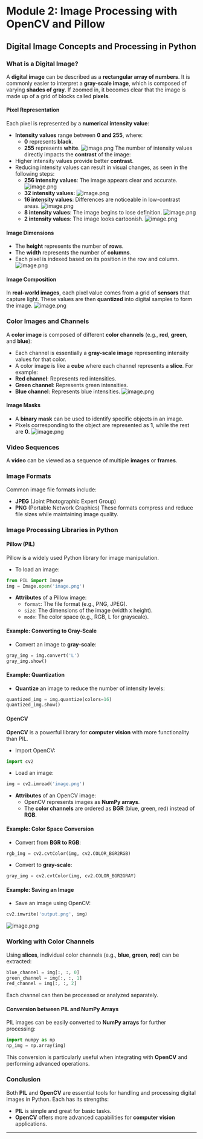 

# Module 2: Image Processing with OpenCV and Pillow
## Digital Image Concepts and Processing in Python
### What is a Digital Image?
A **digital image** can be described as a **rectangular array of numbers**. It is commonly easier to interpret a **gray-scale image**, which is composed of varying **shades of gray**. If zoomed in, it becomes clear that the image is made up of a grid of blocks called **pixels**.
#### Pixel Representation
Each pixel is represented by a **numerical intensity value**:
- **Intensity values** range between **0 and 255**, where:
	- **0** represents **black**.
	- **255** represents **white**.
![image.png](https://prod-files-secure.s3.us-west-2.amazonaws.com/03e82b26-cccb-4906-bb56-adabcbdc0655/fa1bb4aa-313a-44c2-a7b3-7fa4a8432b08/image.png?X-Amz-Algorithm=AWS4-HMAC-SHA256&X-Amz-Content-Sha256=UNSIGNED-PAYLOAD&X-Amz-Credential=ASIAZI2LB466SQYPGRSB%2F20250203%2Fus-west-2%2Fs3%2Faws4_request&X-Amz-Date=20250203T091650Z&X-Amz-Expires=3600&X-Amz-Security-Token=IQoJb3JpZ2luX2VjEPj%2F%2F%2F%2F%2F%2F%2F%2F%2F%2FwEaCXVzLXdlc3QtMiJHMEUCIEMGnR4czz%2F114b5%2FxZJH0RyTS00HWXvCvKnWwQkdFyFAiEAplcJ1lqJ%2B%2BTgf6TmxqajdNl%2BkQIAQxxYWeNqQAdBPvkq%2FwMIERAAGgw2Mzc0MjMxODM4MDUiDM%2BjL6aFpkFTxYQs3CrcA3z2w0HR67Ei0v6NRuxrQIWusgF9T8xIOqKpL6lmiaqrnjxcnJMGf1aghA%2FHvWPN0SEcHBj27K6I%2BgDm18841uHZJ3yO1IFkOzBKsngiAShiselYFkargdLg3vT9Z3QiisS01sCBVpC9lXjOrFFW0J1JtMyF9EXSUZAofj%2FyRBPcedZxFIpYfULVdSt3Y7XH2Rl5PCInMO77n2FFeq%2Bogf10XKVb%2F3Wfd0SOc3XFmU4g6buUhZhegYhAjnNqyNAKSbzTKepBYRbsjltNknSo3L3PclrH9L26kTzQ1XRwSNCkZSyy8OKqtaVjQ3Bu6xwu5Bm12Ro2cbNEh05D6gO3xGoEpjXcoHMrIoG2rJIyEGX27fZK%2FtXNfJpiERpjhWQvj6h6XBl27XgX3h%2F7VYh7Mt1KxfDjGXfq8mVwzJI0zEYq5aVck5WouI1NrooetOQzoxpR8butVcEx%2BU1SHTSjhbqXK6%2FicjfWqIuf4jCOgIuEQqUj8OsahZSHYDaOiWdOs%2B1h9l9xx3HkshHjI2f7UXkVRmrerDch3PPe85R9Sq5L3nCdorrSfSBiP94XYRPV9ZO60lOBqyT8VdzN%2BXpsojBjWzXClOk7nvVXE%2Fu1AQe2KJiYPpZrgMPcLJpFMJ7zgb0GOqUBZ6UUvsyEsKWL6SoEC9jFfGiOrkWX1IhzBxi1pVZFr%2BSNw%2BVJkwZwM4tYmaFfNSYFy5s%2BTDPiOiK2yACx7ciHDLfYeIUmiOcMB3Sth2tR4ahknWVL%2FJnPvHp2gEi7MxEOZcM0CLisW0bif715pwjraziiu13UdEQfNM6HZ7Wfx3on59U1DFtWL0eB3f619JVaIzkJpQQuTFJi0YHtQrVYlk04z%2FGl&X-Amz-Signature=449f227c45e9947d39e0abb713ff82310ed10c10413218ae9005ee511376462e&X-Amz-SignedHeaders=host&x-id=GetObject)
The number of intensity values directly impacts the **contrast** of the image:
- Higher intensity values provide better **contrast**.
- Reducing intensity values can result in visual changes, as seen in the following steps:
	- **256 intensity values**: The image appears clear and accurate.
![image.png](https://prod-files-secure.s3.us-west-2.amazonaws.com/03e82b26-cccb-4906-bb56-adabcbdc0655/0de7dfb4-99dc-4b87-8932-5165b3c3b775/image.png?X-Amz-Algorithm=AWS4-HMAC-SHA256&X-Amz-Content-Sha256=UNSIGNED-PAYLOAD&X-Amz-Credential=ASIAZI2LB4667OBBZOJI%2F20250203%2Fus-west-2%2Fs3%2Faws4_request&X-Amz-Date=20250203T091651Z&X-Amz-Expires=3600&X-Amz-Security-Token=IQoJb3JpZ2luX2VjEPj%2F%2F%2F%2F%2F%2F%2F%2F%2F%2FwEaCXVzLXdlc3QtMiJGMEQCICNutC60vvM755rkVw6Wef1jK8NYF3EX1Wqb4fcsmG6GAiBDd3QwT4nf2aP6GcRRFIDItLVA9u2IT4mUWkwJSJpWbCr%2FAwgREAAaDDYzNzQyMzE4MzgwNSIM%2FcwGj0IS5xnMvA4JKtwD14u%2BLcmb0Mv41Y3ZxJGpY89eiKdqAm8yUxjM4MqOQEZy2I%2BiUkqYlevNu0rIKbWoEmWXFnh2M590uEDzivCh%2FSYFtZoq7%2Fv5ffSr3xkBgsj6Msxep1gWeGcGxwvA7JRJ2U5zWzASHR1L4cVmGEEhztkLluqGPHQxQoGvI00IjbYBdtrlSr65XypptCxduErgswuDfECQ95sj3ySo11f4wssSF8uPLVeE08sa7UU2vovd5w%2Fqcd3Eut60VrLAi8LG4nUir93eF3KatFIBHOYna3Pc6SGuGrcwzeH%2BBchQLyzvlaodnTDl%2BNssGkgVz9LJrTfERGUtvetL0%2BA11GfTHZ8pi4tX7iL4dZTVYJ5cJo2DJyw8pVwefKgh7Jig2wydtqYGZFhBuCgYfhsZzWxjleIkJsofW2kXtXnG8Q4CeNNoZbOnoqevulCO5swoW9Aj3llyz6FD0%2BjpRQSuAd0qkVs9ogU8g1JDxoW%2FQoayjyytf67MCcfxhBIbsqwM4Rot00abZLX5Ayycjb4Ueyya239OQg3oZZkafSeVYI0HsUYdf4O0yGu3naS5iiasNMBywvXUQrLRu9L3K6%2Ft0sk0T%2B9YrLldrWVeJ08a90dt1OqL2TBrlQexI93KsT8wzfOBvQY6pgFV%2BNBX9ekZonic8%2BNMG2IKlNiY7p5KwcsJJ8SoB5ltaZWKE6H3J8lioHYf5c5glTnsidNIaEYo0YJSzO2RgXiIGLj6P34FLOqf061uYA%2BdxOS4eiPq2RtkDo7GWuOE%2FVer0lqtretOeyMdiBHfBqk32GvS3GQPUJReginlx6sIySRWMGGSySSmYu4kDEXO0wfRSLkBmnZpjpO%2BjpLjbuqI8KEvStGA&X-Amz-Signature=7564c55c2b242545994b850745c496a5026c73a5e2ef65f1de903b4287e93eea&X-Amz-SignedHeaders=host&x-id=GetObject)
	- **32 intensity values:**
![image.png](https://prod-files-secure.s3.us-west-2.amazonaws.com/03e82b26-cccb-4906-bb56-adabcbdc0655/7eb81f08-b190-4c5a-ba2b-2a498a15b2c4/image.png?X-Amz-Algorithm=AWS4-HMAC-SHA256&X-Amz-Content-Sha256=UNSIGNED-PAYLOAD&X-Amz-Credential=ASIAZI2LB4667OBBZOJI%2F20250203%2Fus-west-2%2Fs3%2Faws4_request&X-Amz-Date=20250203T091651Z&X-Amz-Expires=3600&X-Amz-Security-Token=IQoJb3JpZ2luX2VjEPj%2F%2F%2F%2F%2F%2F%2F%2F%2F%2FwEaCXVzLXdlc3QtMiJGMEQCICNutC60vvM755rkVw6Wef1jK8NYF3EX1Wqb4fcsmG6GAiBDd3QwT4nf2aP6GcRRFIDItLVA9u2IT4mUWkwJSJpWbCr%2FAwgREAAaDDYzNzQyMzE4MzgwNSIM%2FcwGj0IS5xnMvA4JKtwD14u%2BLcmb0Mv41Y3ZxJGpY89eiKdqAm8yUxjM4MqOQEZy2I%2BiUkqYlevNu0rIKbWoEmWXFnh2M590uEDzivCh%2FSYFtZoq7%2Fv5ffSr3xkBgsj6Msxep1gWeGcGxwvA7JRJ2U5zWzASHR1L4cVmGEEhztkLluqGPHQxQoGvI00IjbYBdtrlSr65XypptCxduErgswuDfECQ95sj3ySo11f4wssSF8uPLVeE08sa7UU2vovd5w%2Fqcd3Eut60VrLAi8LG4nUir93eF3KatFIBHOYna3Pc6SGuGrcwzeH%2BBchQLyzvlaodnTDl%2BNssGkgVz9LJrTfERGUtvetL0%2BA11GfTHZ8pi4tX7iL4dZTVYJ5cJo2DJyw8pVwefKgh7Jig2wydtqYGZFhBuCgYfhsZzWxjleIkJsofW2kXtXnG8Q4CeNNoZbOnoqevulCO5swoW9Aj3llyz6FD0%2BjpRQSuAd0qkVs9ogU8g1JDxoW%2FQoayjyytf67MCcfxhBIbsqwM4Rot00abZLX5Ayycjb4Ueyya239OQg3oZZkafSeVYI0HsUYdf4O0yGu3naS5iiasNMBywvXUQrLRu9L3K6%2Ft0sk0T%2B9YrLldrWVeJ08a90dt1OqL2TBrlQexI93KsT8wzfOBvQY6pgFV%2BNBX9ekZonic8%2BNMG2IKlNiY7p5KwcsJJ8SoB5ltaZWKE6H3J8lioHYf5c5glTnsidNIaEYo0YJSzO2RgXiIGLj6P34FLOqf061uYA%2BdxOS4eiPq2RtkDo7GWuOE%2FVer0lqtretOeyMdiBHfBqk32GvS3GQPUJReginlx6sIySRWMGGSySSmYu4kDEXO0wfRSLkBmnZpjpO%2BjpLjbuqI8KEvStGA&X-Amz-Signature=0fbb29f876b5051bb20299e43da26a95c39e412aecbed6173419eb0f7f14d215&X-Amz-SignedHeaders=host&x-id=GetObject)
	- **16 intensity values**: Differences are noticeable in low-contrast areas.
![image.png](https://prod-files-secure.s3.us-west-2.amazonaws.com/03e82b26-cccb-4906-bb56-adabcbdc0655/6bf56d44-9a14-4b7b-98c2-1f00b8630f0c/image.png?X-Amz-Algorithm=AWS4-HMAC-SHA256&X-Amz-Content-Sha256=UNSIGNED-PAYLOAD&X-Amz-Credential=ASIAZI2LB4667OBBZOJI%2F20250203%2Fus-west-2%2Fs3%2Faws4_request&X-Amz-Date=20250203T091651Z&X-Amz-Expires=3600&X-Amz-Security-Token=IQoJb3JpZ2luX2VjEPj%2F%2F%2F%2F%2F%2F%2F%2F%2F%2FwEaCXVzLXdlc3QtMiJGMEQCICNutC60vvM755rkVw6Wef1jK8NYF3EX1Wqb4fcsmG6GAiBDd3QwT4nf2aP6GcRRFIDItLVA9u2IT4mUWkwJSJpWbCr%2FAwgREAAaDDYzNzQyMzE4MzgwNSIM%2FcwGj0IS5xnMvA4JKtwD14u%2BLcmb0Mv41Y3ZxJGpY89eiKdqAm8yUxjM4MqOQEZy2I%2BiUkqYlevNu0rIKbWoEmWXFnh2M590uEDzivCh%2FSYFtZoq7%2Fv5ffSr3xkBgsj6Msxep1gWeGcGxwvA7JRJ2U5zWzASHR1L4cVmGEEhztkLluqGPHQxQoGvI00IjbYBdtrlSr65XypptCxduErgswuDfECQ95sj3ySo11f4wssSF8uPLVeE08sa7UU2vovd5w%2Fqcd3Eut60VrLAi8LG4nUir93eF3KatFIBHOYna3Pc6SGuGrcwzeH%2BBchQLyzvlaodnTDl%2BNssGkgVz9LJrTfERGUtvetL0%2BA11GfTHZ8pi4tX7iL4dZTVYJ5cJo2DJyw8pVwefKgh7Jig2wydtqYGZFhBuCgYfhsZzWxjleIkJsofW2kXtXnG8Q4CeNNoZbOnoqevulCO5swoW9Aj3llyz6FD0%2BjpRQSuAd0qkVs9ogU8g1JDxoW%2FQoayjyytf67MCcfxhBIbsqwM4Rot00abZLX5Ayycjb4Ueyya239OQg3oZZkafSeVYI0HsUYdf4O0yGu3naS5iiasNMBywvXUQrLRu9L3K6%2Ft0sk0T%2B9YrLldrWVeJ08a90dt1OqL2TBrlQexI93KsT8wzfOBvQY6pgFV%2BNBX9ekZonic8%2BNMG2IKlNiY7p5KwcsJJ8SoB5ltaZWKE6H3J8lioHYf5c5glTnsidNIaEYo0YJSzO2RgXiIGLj6P34FLOqf061uYA%2BdxOS4eiPq2RtkDo7GWuOE%2FVer0lqtretOeyMdiBHfBqk32GvS3GQPUJReginlx6sIySRWMGGSySSmYu4kDEXO0wfRSLkBmnZpjpO%2BjpLjbuqI8KEvStGA&X-Amz-Signature=37b341fb5f8a7365ef6f42c460e641a5851c67eb9c1531226285c7fbfd9fe7f8&X-Amz-SignedHeaders=host&x-id=GetObject)
	- **8 intensity values**: The image begins to lose definition.
![image.png](https://prod-files-secure.s3.us-west-2.amazonaws.com/03e82b26-cccb-4906-bb56-adabcbdc0655/cca05878-ca1a-43e0-8bec-1d146756f9ae/image.png?X-Amz-Algorithm=AWS4-HMAC-SHA256&X-Amz-Content-Sha256=UNSIGNED-PAYLOAD&X-Amz-Credential=ASIAZI2LB4667OBBZOJI%2F20250203%2Fus-west-2%2Fs3%2Faws4_request&X-Amz-Date=20250203T091651Z&X-Amz-Expires=3600&X-Amz-Security-Token=IQoJb3JpZ2luX2VjEPj%2F%2F%2F%2F%2F%2F%2F%2F%2F%2FwEaCXVzLXdlc3QtMiJGMEQCICNutC60vvM755rkVw6Wef1jK8NYF3EX1Wqb4fcsmG6GAiBDd3QwT4nf2aP6GcRRFIDItLVA9u2IT4mUWkwJSJpWbCr%2FAwgREAAaDDYzNzQyMzE4MzgwNSIM%2FcwGj0IS5xnMvA4JKtwD14u%2BLcmb0Mv41Y3ZxJGpY89eiKdqAm8yUxjM4MqOQEZy2I%2BiUkqYlevNu0rIKbWoEmWXFnh2M590uEDzivCh%2FSYFtZoq7%2Fv5ffSr3xkBgsj6Msxep1gWeGcGxwvA7JRJ2U5zWzASHR1L4cVmGEEhztkLluqGPHQxQoGvI00IjbYBdtrlSr65XypptCxduErgswuDfECQ95sj3ySo11f4wssSF8uPLVeE08sa7UU2vovd5w%2Fqcd3Eut60VrLAi8LG4nUir93eF3KatFIBHOYna3Pc6SGuGrcwzeH%2BBchQLyzvlaodnTDl%2BNssGkgVz9LJrTfERGUtvetL0%2BA11GfTHZ8pi4tX7iL4dZTVYJ5cJo2DJyw8pVwefKgh7Jig2wydtqYGZFhBuCgYfhsZzWxjleIkJsofW2kXtXnG8Q4CeNNoZbOnoqevulCO5swoW9Aj3llyz6FD0%2BjpRQSuAd0qkVs9ogU8g1JDxoW%2FQoayjyytf67MCcfxhBIbsqwM4Rot00abZLX5Ayycjb4Ueyya239OQg3oZZkafSeVYI0HsUYdf4O0yGu3naS5iiasNMBywvXUQrLRu9L3K6%2Ft0sk0T%2B9YrLldrWVeJ08a90dt1OqL2TBrlQexI93KsT8wzfOBvQY6pgFV%2BNBX9ekZonic8%2BNMG2IKlNiY7p5KwcsJJ8SoB5ltaZWKE6H3J8lioHYf5c5glTnsidNIaEYo0YJSzO2RgXiIGLj6P34FLOqf061uYA%2BdxOS4eiPq2RtkDo7GWuOE%2FVer0lqtretOeyMdiBHfBqk32GvS3GQPUJReginlx6sIySRWMGGSySSmYu4kDEXO0wfRSLkBmnZpjpO%2BjpLjbuqI8KEvStGA&X-Amz-Signature=b872a81d49bd74b3cc569c7d4377857a3072c95b26d193bd7995b57347bc1045&X-Amz-SignedHeaders=host&x-id=GetObject)
	- **2 intensity values**: The image looks cartoonish.
![image.png](https://prod-files-secure.s3.us-west-2.amazonaws.com/03e82b26-cccb-4906-bb56-adabcbdc0655/12da64d7-6b97-44e0-bc2c-52b9c47ce212/image.png?X-Amz-Algorithm=AWS4-HMAC-SHA256&X-Amz-Content-Sha256=UNSIGNED-PAYLOAD&X-Amz-Credential=ASIAZI2LB4667OBBZOJI%2F20250203%2Fus-west-2%2Fs3%2Faws4_request&X-Amz-Date=20250203T091651Z&X-Amz-Expires=3600&X-Amz-Security-Token=IQoJb3JpZ2luX2VjEPj%2F%2F%2F%2F%2F%2F%2F%2F%2F%2FwEaCXVzLXdlc3QtMiJGMEQCICNutC60vvM755rkVw6Wef1jK8NYF3EX1Wqb4fcsmG6GAiBDd3QwT4nf2aP6GcRRFIDItLVA9u2IT4mUWkwJSJpWbCr%2FAwgREAAaDDYzNzQyMzE4MzgwNSIM%2FcwGj0IS5xnMvA4JKtwD14u%2BLcmb0Mv41Y3ZxJGpY89eiKdqAm8yUxjM4MqOQEZy2I%2BiUkqYlevNu0rIKbWoEmWXFnh2M590uEDzivCh%2FSYFtZoq7%2Fv5ffSr3xkBgsj6Msxep1gWeGcGxwvA7JRJ2U5zWzASHR1L4cVmGEEhztkLluqGPHQxQoGvI00IjbYBdtrlSr65XypptCxduErgswuDfECQ95sj3ySo11f4wssSF8uPLVeE08sa7UU2vovd5w%2Fqcd3Eut60VrLAi8LG4nUir93eF3KatFIBHOYna3Pc6SGuGrcwzeH%2BBchQLyzvlaodnTDl%2BNssGkgVz9LJrTfERGUtvetL0%2BA11GfTHZ8pi4tX7iL4dZTVYJ5cJo2DJyw8pVwefKgh7Jig2wydtqYGZFhBuCgYfhsZzWxjleIkJsofW2kXtXnG8Q4CeNNoZbOnoqevulCO5swoW9Aj3llyz6FD0%2BjpRQSuAd0qkVs9ogU8g1JDxoW%2FQoayjyytf67MCcfxhBIbsqwM4Rot00abZLX5Ayycjb4Ueyya239OQg3oZZkafSeVYI0HsUYdf4O0yGu3naS5iiasNMBywvXUQrLRu9L3K6%2Ft0sk0T%2B9YrLldrWVeJ08a90dt1OqL2TBrlQexI93KsT8wzfOBvQY6pgFV%2BNBX9ekZonic8%2BNMG2IKlNiY7p5KwcsJJ8SoB5ltaZWKE6H3J8lioHYf5c5glTnsidNIaEYo0YJSzO2RgXiIGLj6P34FLOqf061uYA%2BdxOS4eiPq2RtkDo7GWuOE%2FVer0lqtretOeyMdiBHfBqk32GvS3GQPUJReginlx6sIySRWMGGSySSmYu4kDEXO0wfRSLkBmnZpjpO%2BjpLjbuqI8KEvStGA&X-Amz-Signature=3e8c95b9c79115a00c5cca592fb59fb9468a6ba3d197dd0b116f08006f6f92e9&X-Amz-SignedHeaders=host&x-id=GetObject)
#### Image Dimensions
- The **height** represents the number of **rows**.
- The **width** represents the number of **columns**.
- Each pixel is indexed based on its position in the row and column.
![image.png](https://prod-files-secure.s3.us-west-2.amazonaws.com/03e82b26-cccb-4906-bb56-adabcbdc0655/ff056335-e79e-4491-b508-30cd45b6c194/image.png?X-Amz-Algorithm=AWS4-HMAC-SHA256&X-Amz-Content-Sha256=UNSIGNED-PAYLOAD&X-Amz-Credential=ASIAZI2LB466SQYPGRSB%2F20250203%2Fus-west-2%2Fs3%2Faws4_request&X-Amz-Date=20250203T091650Z&X-Amz-Expires=3600&X-Amz-Security-Token=IQoJb3JpZ2luX2VjEPj%2F%2F%2F%2F%2F%2F%2F%2F%2F%2FwEaCXVzLXdlc3QtMiJHMEUCIEMGnR4czz%2F114b5%2FxZJH0RyTS00HWXvCvKnWwQkdFyFAiEAplcJ1lqJ%2B%2BTgf6TmxqajdNl%2BkQIAQxxYWeNqQAdBPvkq%2FwMIERAAGgw2Mzc0MjMxODM4MDUiDM%2BjL6aFpkFTxYQs3CrcA3z2w0HR67Ei0v6NRuxrQIWusgF9T8xIOqKpL6lmiaqrnjxcnJMGf1aghA%2FHvWPN0SEcHBj27K6I%2BgDm18841uHZJ3yO1IFkOzBKsngiAShiselYFkargdLg3vT9Z3QiisS01sCBVpC9lXjOrFFW0J1JtMyF9EXSUZAofj%2FyRBPcedZxFIpYfULVdSt3Y7XH2Rl5PCInMO77n2FFeq%2Bogf10XKVb%2F3Wfd0SOc3XFmU4g6buUhZhegYhAjnNqyNAKSbzTKepBYRbsjltNknSo3L3PclrH9L26kTzQ1XRwSNCkZSyy8OKqtaVjQ3Bu6xwu5Bm12Ro2cbNEh05D6gO3xGoEpjXcoHMrIoG2rJIyEGX27fZK%2FtXNfJpiERpjhWQvj6h6XBl27XgX3h%2F7VYh7Mt1KxfDjGXfq8mVwzJI0zEYq5aVck5WouI1NrooetOQzoxpR8butVcEx%2BU1SHTSjhbqXK6%2FicjfWqIuf4jCOgIuEQqUj8OsahZSHYDaOiWdOs%2B1h9l9xx3HkshHjI2f7UXkVRmrerDch3PPe85R9Sq5L3nCdorrSfSBiP94XYRPV9ZO60lOBqyT8VdzN%2BXpsojBjWzXClOk7nvVXE%2Fu1AQe2KJiYPpZrgMPcLJpFMJ7zgb0GOqUBZ6UUvsyEsKWL6SoEC9jFfGiOrkWX1IhzBxi1pVZFr%2BSNw%2BVJkwZwM4tYmaFfNSYFy5s%2BTDPiOiK2yACx7ciHDLfYeIUmiOcMB3Sth2tR4ahknWVL%2FJnPvHp2gEi7MxEOZcM0CLisW0bif715pwjraziiu13UdEQfNM6HZ7Wfx3on59U1DFtWL0eB3f619JVaIzkJpQQuTFJi0YHtQrVYlk04z%2FGl&X-Amz-Signature=f4ba0fcc7df8ae88a288536dfd34acffd482d2685a0f63bc33ccc5cd7f2ed5c8&X-Amz-SignedHeaders=host&x-id=GetObject)
#### Image Composition
In **real-world images**, each pixel value comes from a grid of **sensors** that capture light. These values are then **quantized** into digital samples to form the image.
![image.png](https://prod-files-secure.s3.us-west-2.amazonaws.com/03e82b26-cccb-4906-bb56-adabcbdc0655/0c721ea0-409b-4d32-b630-a00d6f170d18/image.png?X-Amz-Algorithm=AWS4-HMAC-SHA256&X-Amz-Content-Sha256=UNSIGNED-PAYLOAD&X-Amz-Credential=ASIAZI2LB466SQYPGRSB%2F20250203%2Fus-west-2%2Fs3%2Faws4_request&X-Amz-Date=20250203T091650Z&X-Amz-Expires=3600&X-Amz-Security-Token=IQoJb3JpZ2luX2VjEPj%2F%2F%2F%2F%2F%2F%2F%2F%2F%2FwEaCXVzLXdlc3QtMiJHMEUCIEMGnR4czz%2F114b5%2FxZJH0RyTS00HWXvCvKnWwQkdFyFAiEAplcJ1lqJ%2B%2BTgf6TmxqajdNl%2BkQIAQxxYWeNqQAdBPvkq%2FwMIERAAGgw2Mzc0MjMxODM4MDUiDM%2BjL6aFpkFTxYQs3CrcA3z2w0HR67Ei0v6NRuxrQIWusgF9T8xIOqKpL6lmiaqrnjxcnJMGf1aghA%2FHvWPN0SEcHBj27K6I%2BgDm18841uHZJ3yO1IFkOzBKsngiAShiselYFkargdLg3vT9Z3QiisS01sCBVpC9lXjOrFFW0J1JtMyF9EXSUZAofj%2FyRBPcedZxFIpYfULVdSt3Y7XH2Rl5PCInMO77n2FFeq%2Bogf10XKVb%2F3Wfd0SOc3XFmU4g6buUhZhegYhAjnNqyNAKSbzTKepBYRbsjltNknSo3L3PclrH9L26kTzQ1XRwSNCkZSyy8OKqtaVjQ3Bu6xwu5Bm12Ro2cbNEh05D6gO3xGoEpjXcoHMrIoG2rJIyEGX27fZK%2FtXNfJpiERpjhWQvj6h6XBl27XgX3h%2F7VYh7Mt1KxfDjGXfq8mVwzJI0zEYq5aVck5WouI1NrooetOQzoxpR8butVcEx%2BU1SHTSjhbqXK6%2FicjfWqIuf4jCOgIuEQqUj8OsahZSHYDaOiWdOs%2B1h9l9xx3HkshHjI2f7UXkVRmrerDch3PPe85R9Sq5L3nCdorrSfSBiP94XYRPV9ZO60lOBqyT8VdzN%2BXpsojBjWzXClOk7nvVXE%2Fu1AQe2KJiYPpZrgMPcLJpFMJ7zgb0GOqUBZ6UUvsyEsKWL6SoEC9jFfGiOrkWX1IhzBxi1pVZFr%2BSNw%2BVJkwZwM4tYmaFfNSYFy5s%2BTDPiOiK2yACx7ciHDLfYeIUmiOcMB3Sth2tR4ahknWVL%2FJnPvHp2gEi7MxEOZcM0CLisW0bif715pwjraziiu13UdEQfNM6HZ7Wfx3on59U1DFtWL0eB3f619JVaIzkJpQQuTFJi0YHtQrVYlk04z%2FGl&X-Amz-Signature=f03d213533902ab38367e38e87e7fc2098feaa4f12d0a41cfec3f107822ed30f&X-Amz-SignedHeaders=host&x-id=GetObject)
### Color Images and Channels
A **color image** is composed of different **color channels** (e.g., **red**, **green**, and **blue**):
- Each channel is essentially a **gray-scale image** representing intensity values for that color.
- A color image is like a **cube** where each channel represents a **slice**.
For example:
- **Red channel**: Represents red intensities.
- **Green channel**: Represents green intensities.
- **Blue channel**: Represents blue intensities.
![image.png](https://prod-files-secure.s3.us-west-2.amazonaws.com/03e82b26-cccb-4906-bb56-adabcbdc0655/c0cc17c9-842f-413f-82e8-f3f44278cf74/image.png?X-Amz-Algorithm=AWS4-HMAC-SHA256&X-Amz-Content-Sha256=UNSIGNED-PAYLOAD&X-Amz-Credential=ASIAZI2LB466SQYPGRSB%2F20250203%2Fus-west-2%2Fs3%2Faws4_request&X-Amz-Date=20250203T091650Z&X-Amz-Expires=3600&X-Amz-Security-Token=IQoJb3JpZ2luX2VjEPj%2F%2F%2F%2F%2F%2F%2F%2F%2F%2FwEaCXVzLXdlc3QtMiJHMEUCIEMGnR4czz%2F114b5%2FxZJH0RyTS00HWXvCvKnWwQkdFyFAiEAplcJ1lqJ%2B%2BTgf6TmxqajdNl%2BkQIAQxxYWeNqQAdBPvkq%2FwMIERAAGgw2Mzc0MjMxODM4MDUiDM%2BjL6aFpkFTxYQs3CrcA3z2w0HR67Ei0v6NRuxrQIWusgF9T8xIOqKpL6lmiaqrnjxcnJMGf1aghA%2FHvWPN0SEcHBj27K6I%2BgDm18841uHZJ3yO1IFkOzBKsngiAShiselYFkargdLg3vT9Z3QiisS01sCBVpC9lXjOrFFW0J1JtMyF9EXSUZAofj%2FyRBPcedZxFIpYfULVdSt3Y7XH2Rl5PCInMO77n2FFeq%2Bogf10XKVb%2F3Wfd0SOc3XFmU4g6buUhZhegYhAjnNqyNAKSbzTKepBYRbsjltNknSo3L3PclrH9L26kTzQ1XRwSNCkZSyy8OKqtaVjQ3Bu6xwu5Bm12Ro2cbNEh05D6gO3xGoEpjXcoHMrIoG2rJIyEGX27fZK%2FtXNfJpiERpjhWQvj6h6XBl27XgX3h%2F7VYh7Mt1KxfDjGXfq8mVwzJI0zEYq5aVck5WouI1NrooetOQzoxpR8butVcEx%2BU1SHTSjhbqXK6%2FicjfWqIuf4jCOgIuEQqUj8OsahZSHYDaOiWdOs%2B1h9l9xx3HkshHjI2f7UXkVRmrerDch3PPe85R9Sq5L3nCdorrSfSBiP94XYRPV9ZO60lOBqyT8VdzN%2BXpsojBjWzXClOk7nvVXE%2Fu1AQe2KJiYPpZrgMPcLJpFMJ7zgb0GOqUBZ6UUvsyEsKWL6SoEC9jFfGiOrkWX1IhzBxi1pVZFr%2BSNw%2BVJkwZwM4tYmaFfNSYFy5s%2BTDPiOiK2yACx7ciHDLfYeIUmiOcMB3Sth2tR4ahknWVL%2FJnPvHp2gEi7MxEOZcM0CLisW0bif715pwjraziiu13UdEQfNM6HZ7Wfx3on59U1DFtWL0eB3f619JVaIzkJpQQuTFJi0YHtQrVYlk04z%2FGl&X-Amz-Signature=4f73d29ff6085f3e0474b3b5795270464189b63bb647f62504427c6713b61818&X-Amz-SignedHeaders=host&x-id=GetObject)
#### Image Masks
- A **binary mask** can be used to identify specific objects in an image.
- Pixels corresponding to the object are represented as **1**, while the rest are **0**.
![image.png](https://prod-files-secure.s3.us-west-2.amazonaws.com/03e82b26-cccb-4906-bb56-adabcbdc0655/667eab4d-d19d-4618-81d0-663b6beb002c/image.png?X-Amz-Algorithm=AWS4-HMAC-SHA256&X-Amz-Content-Sha256=UNSIGNED-PAYLOAD&X-Amz-Credential=ASIAZI2LB466SQYPGRSB%2F20250203%2Fus-west-2%2Fs3%2Faws4_request&X-Amz-Date=20250203T091650Z&X-Amz-Expires=3600&X-Amz-Security-Token=IQoJb3JpZ2luX2VjEPj%2F%2F%2F%2F%2F%2F%2F%2F%2F%2FwEaCXVzLXdlc3QtMiJHMEUCIEMGnR4czz%2F114b5%2FxZJH0RyTS00HWXvCvKnWwQkdFyFAiEAplcJ1lqJ%2B%2BTgf6TmxqajdNl%2BkQIAQxxYWeNqQAdBPvkq%2FwMIERAAGgw2Mzc0MjMxODM4MDUiDM%2BjL6aFpkFTxYQs3CrcA3z2w0HR67Ei0v6NRuxrQIWusgF9T8xIOqKpL6lmiaqrnjxcnJMGf1aghA%2FHvWPN0SEcHBj27K6I%2BgDm18841uHZJ3yO1IFkOzBKsngiAShiselYFkargdLg3vT9Z3QiisS01sCBVpC9lXjOrFFW0J1JtMyF9EXSUZAofj%2FyRBPcedZxFIpYfULVdSt3Y7XH2Rl5PCInMO77n2FFeq%2Bogf10XKVb%2F3Wfd0SOc3XFmU4g6buUhZhegYhAjnNqyNAKSbzTKepBYRbsjltNknSo3L3PclrH9L26kTzQ1XRwSNCkZSyy8OKqtaVjQ3Bu6xwu5Bm12Ro2cbNEh05D6gO3xGoEpjXcoHMrIoG2rJIyEGX27fZK%2FtXNfJpiERpjhWQvj6h6XBl27XgX3h%2F7VYh7Mt1KxfDjGXfq8mVwzJI0zEYq5aVck5WouI1NrooetOQzoxpR8butVcEx%2BU1SHTSjhbqXK6%2FicjfWqIuf4jCOgIuEQqUj8OsahZSHYDaOiWdOs%2B1h9l9xx3HkshHjI2f7UXkVRmrerDch3PPe85R9Sq5L3nCdorrSfSBiP94XYRPV9ZO60lOBqyT8VdzN%2BXpsojBjWzXClOk7nvVXE%2Fu1AQe2KJiYPpZrgMPcLJpFMJ7zgb0GOqUBZ6UUvsyEsKWL6SoEC9jFfGiOrkWX1IhzBxi1pVZFr%2BSNw%2BVJkwZwM4tYmaFfNSYFy5s%2BTDPiOiK2yACx7ciHDLfYeIUmiOcMB3Sth2tR4ahknWVL%2FJnPvHp2gEi7MxEOZcM0CLisW0bif715pwjraziiu13UdEQfNM6HZ7Wfx3on59U1DFtWL0eB3f619JVaIzkJpQQuTFJi0YHtQrVYlk04z%2FGl&X-Amz-Signature=7434d9eeca6f11da427bda3d585b6fc3db8a6182e7a335a22936fa408759e050&X-Amz-SignedHeaders=host&x-id=GetObject)
### Video Sequences
A **video** can be viewed as a sequence of multiple **images** or **frames**.
### Image Formats
Common image file formats include:
- **JPEG** (Joint Photographic Expert Group)
- **PNG** (Portable Network Graphics)
These formats compress and reduce file sizes while maintaining image quality.
### Image Processing Libraries in Python
#### Pillow (PIL)
Pillow is a widely used Python library for image manipulation.
- To load an image:
```python
from PIL import Image
img = Image.open('image.png')
```
- **Attributes** of a Pillow image:
	- `format`: The file format (e.g., PNG, JPEG).
	- `size`: The dimensions of the image (width x height).
	- `mode`: The color space (e.g., RGB, L for grayscale).
#### Example: Converting to Gray-Scale
- Convert an image to **gray-scale**:
```python
gray_img = img.convert('L')
gray_img.show()
```
#### Example: Quantization
- **Quantize** an image to reduce the number of intensity levels:
```python
quantized_img = img.quantize(colors=16)
quantized_img.show()
```
#### OpenCV
**OpenCV** is a powerful library for **computer vision** with more functionality than PIL.
- Import OpenCV:
```python
import cv2
```
- Load an image:
```python
img = cv2.imread('image.png')
```
- **Attributes** of an OpenCV image:
	- OpenCV represents images as **NumPy arrays**.
	- The **color channels** are ordered as **BGR** (blue, green, red) instead of **RGB**.
#### Example: Color Space Conversion
- Convert from **BGR to RGB**:
```python
rgb_img = cv2.cvtColor(img, cv2.COLOR_BGR2RGB)
```
- Convert to **gray-scale**:
```python
gray_img = cv2.cvtColor(img, cv2.COLOR_BGR2GRAY)
```
#### Example: Saving an Image
- Save an image using OpenCV:
```python
cv2.imwrite('output.png', img)
```
![image.png](https://prod-files-secure.s3.us-west-2.amazonaws.com/03e82b26-cccb-4906-bb56-adabcbdc0655/25fcc977-54ea-484c-997e-9b6bd016f347/image.png?X-Amz-Algorithm=AWS4-HMAC-SHA256&X-Amz-Content-Sha256=UNSIGNED-PAYLOAD&X-Amz-Credential=ASIAZI2LB466SQYPGRSB%2F20250203%2Fus-west-2%2Fs3%2Faws4_request&X-Amz-Date=20250203T091650Z&X-Amz-Expires=3600&X-Amz-Security-Token=IQoJb3JpZ2luX2VjEPj%2F%2F%2F%2F%2F%2F%2F%2F%2F%2FwEaCXVzLXdlc3QtMiJHMEUCIEMGnR4czz%2F114b5%2FxZJH0RyTS00HWXvCvKnWwQkdFyFAiEAplcJ1lqJ%2B%2BTgf6TmxqajdNl%2BkQIAQxxYWeNqQAdBPvkq%2FwMIERAAGgw2Mzc0MjMxODM4MDUiDM%2BjL6aFpkFTxYQs3CrcA3z2w0HR67Ei0v6NRuxrQIWusgF9T8xIOqKpL6lmiaqrnjxcnJMGf1aghA%2FHvWPN0SEcHBj27K6I%2BgDm18841uHZJ3yO1IFkOzBKsngiAShiselYFkargdLg3vT9Z3QiisS01sCBVpC9lXjOrFFW0J1JtMyF9EXSUZAofj%2FyRBPcedZxFIpYfULVdSt3Y7XH2Rl5PCInMO77n2FFeq%2Bogf10XKVb%2F3Wfd0SOc3XFmU4g6buUhZhegYhAjnNqyNAKSbzTKepBYRbsjltNknSo3L3PclrH9L26kTzQ1XRwSNCkZSyy8OKqtaVjQ3Bu6xwu5Bm12Ro2cbNEh05D6gO3xGoEpjXcoHMrIoG2rJIyEGX27fZK%2FtXNfJpiERpjhWQvj6h6XBl27XgX3h%2F7VYh7Mt1KxfDjGXfq8mVwzJI0zEYq5aVck5WouI1NrooetOQzoxpR8butVcEx%2BU1SHTSjhbqXK6%2FicjfWqIuf4jCOgIuEQqUj8OsahZSHYDaOiWdOs%2B1h9l9xx3HkshHjI2f7UXkVRmrerDch3PPe85R9Sq5L3nCdorrSfSBiP94XYRPV9ZO60lOBqyT8VdzN%2BXpsojBjWzXClOk7nvVXE%2Fu1AQe2KJiYPpZrgMPcLJpFMJ7zgb0GOqUBZ6UUvsyEsKWL6SoEC9jFfGiOrkWX1IhzBxi1pVZFr%2BSNw%2BVJkwZwM4tYmaFfNSYFy5s%2BTDPiOiK2yACx7ciHDLfYeIUmiOcMB3Sth2tR4ahknWVL%2FJnPvHp2gEi7MxEOZcM0CLisW0bif715pwjraziiu13UdEQfNM6HZ7Wfx3on59U1DFtWL0eB3f619JVaIzkJpQQuTFJi0YHtQrVYlk04z%2FGl&X-Amz-Signature=dfa88c77b7a72dc768f726fd182279e1ad11dd0b5d35a88387018d6a0274752e&X-Amz-SignedHeaders=host&x-id=GetObject)
### Working with Color Channels
Using **slices**, individual color channels (e.g., **blue**, **green**, **red**) can be extracted:
```python
blue_channel = img[:, :, 0]
green_channel = img[:, :, 1]
red_channel = img[:, :, 2]
```
Each channel can then be processed or analyzed separately.
#### Conversion between PIL and NumPy Arrays
PIL images can be easily converted to **NumPy arrays** for further processing:
```python
import numpy as np
np_img = np.array(img)
```
This conversion is particularly useful when integrating with **OpenCV** and performing advanced operations.
### Conclusion
Both **PIL** and **OpenCV** are essential tools for handling and processing digital images in Python. Each has its strengths:
- **PIL** is simple and great for basic tasks.
- **OpenCV** offers more advanced capabilities for **computer vision** applications.
___


